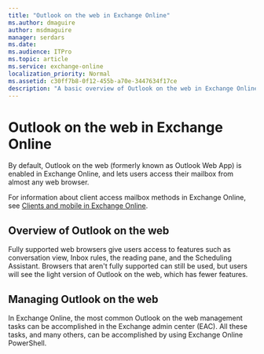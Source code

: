 ```yaml
---
title: "Outlook on the web in Exchange Online"
ms.author: dmaguire
author: msdmaguire
manager: serdars
ms.date: 
ms.audience: ITPro
ms.topic: article
ms.service: exchange-online
localization_priority: Normal
ms.assetid: c30ff7b8-0f12-455b-a70e-3447634f17ce
description: "A basic overview of Outlook on the web in Exchange Online."
---
```


# Outlook on the web in Exchange Online

By default, Outlook on the web (formerly known as Outlook Web App) is enabled in Exchange Online, and lets users access their mailbox from almost any web browser.

 For information about client access mailbox methods in Exchange Online, see [Clients and mobile in Exchange Online](../../clients-and-mobile-in-exchange-online/clients-and-mobile-in-exchange-online.md).

## Overview of Outlook on the web

Fully supported web browsers give users access to features such as conversation view, Inbox rules, the reading pane, and the Scheduling Assistant. Browsers that aren't fully supported can still be used, but users will see the light version of Outlook on the web, which has fewer features.

## Managing Outlook on the web

In Exchange Online, the most common Outlook on the web management tasks can be accomplished in the Exchange admin center (EAC). All these tasks, and many others, can be accomplished by using Exchange Online PowerShell.
